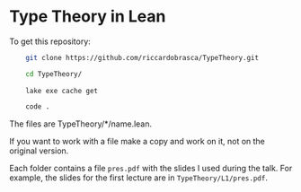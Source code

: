 # Type Theory in Lean

To get this repository:

```bash
    git clone https://github.com/riccardobrasca/TypeTheory.git

    cd TypeTheory/
    
    lake exe cache get

    code .
```

The files are TypeTheory/*/name.lean.

If you want to work with a file make a copy and work on it, not on the original version.

Each folder contains a file `pres.pdf` with the slides I used during the talk. For example, the slides for the first lecture are in `TypeTheory/L1/pres.pdf`.
